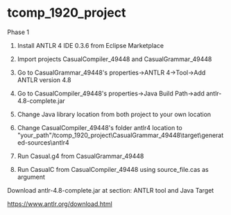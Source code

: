 # tcomp_1920_project

Phase 1

1) Install ANTLR 4 IDE 0.3.6 from Eclipse Marketplace

2) Import projects CasualCompiler_49448 and CasualGrammar_49448

3) Go to CasualGrammar_49448's properties->ANTLR 4->Tool->Add ANTLR version 4.8

4) Go to CasualCompiler_49448's properties->Java Build Path->add antlr-4.8-complete.jar

5) Change Java library location from both project to your own location

6) Change CasualCompiler_49448's folder antlr4 location to "your_path"/tcomp_1920_project\CasualGrammar_49448\target\generated-sources\antlr4


7) Run Casual.g4 from CasualGrammar_49448

8) Run CasualC from CasualCompiler_49448 using source_file.cas as argument



Download antlr-4.8-complete.jar at section: ANTLR tool and Java Target

https://www.antlr.org/download.html


